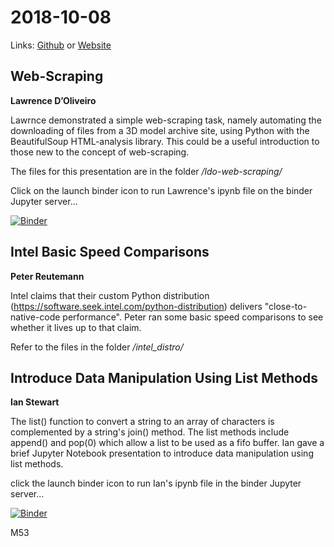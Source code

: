 # 2018-10-08
Links: [Github](https://github.com/irsbugs/meetings/blob/master/2018/2018-10-08/README.md) or [Website](https://irsbugs.github.io/meetings/2018/2018-10-08/) 

## Web-Scraping

**Lawrence D’Oliveiro** 

Lawrnce demonstrated a simple web-scraping task, namely automating the downloading of files from a 3D model archive site, using Python with the BeautifulSoup HTML-analysis library. This could be a useful introduction to those new to the concept of web-scraping. 

The files for this presentation are in the folder */ldo-web-scraping/*

Click on the launch binder icon to run Lawrence's ipynb file on the binder Jupyter server...

[![Binder](https://mybinder.org/badge_logo.svg)](https://mybinder.org/v2/gh/HamPUG/meetings/master?filepath=2018%2F2018-10-08%2Fldo-web-scraping%2FBeautifulSoup%20Demo.ipynb)

## Intel Basic Speed Comparisons
**Peter Reutemann**

Intel claims that their custom Python distribution (https://software.seek.intel.com/python-distribution) delivers "close-to-native-code performance". Peter ran some basic speed comparisons to see whether it lives up to that claim.

Refer to the files in the folder */intel_distro/*

## Introduce Data Manipulation Using List Methods
**Ian Stewart**

The list() function to convert a string to an array of characters is complemented by a string's join() method. The list methods include append() and pop(0) which allow a list to be used as a fifo buffer. Ian gave a brief Jupyter Notebook presentation to introduce data manipulation using list methods.

click the launch binder icon to run Ian's ipynb file in the binder Jupyter server...

[![Binder](https://mybinder.org/badge_logo.svg)](https://mybinder.org/v2/gh/HamPUG/meetings/master?filepath=2018%2F2018-10-08%2Ffifo%2Ffifo_presentation.ipynb)

M53
